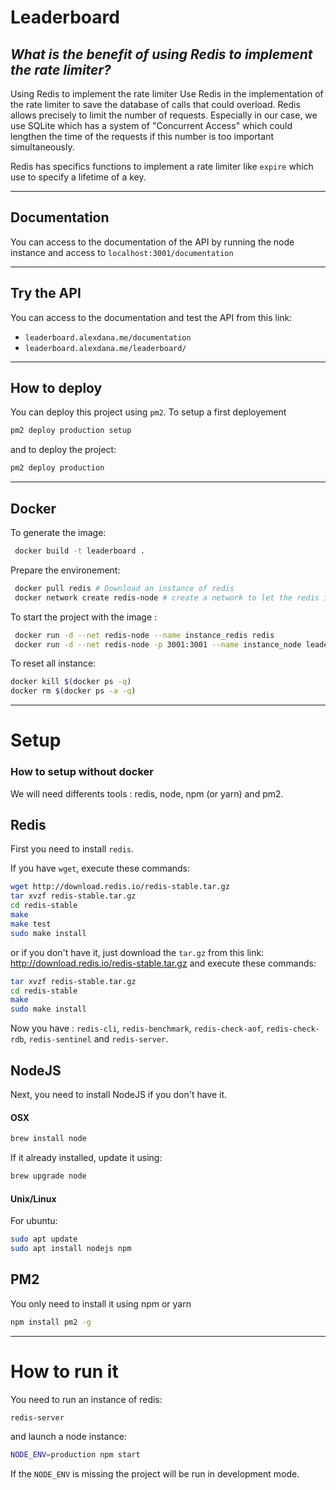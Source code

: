 # Leaderboard

## _What is the benefit of using Redis to implement the rate limiter?_

Using Redis to implement the rate limiter 
Use Redis in the implementation of the rate limiter to save the database of calls that could overload. 
Redis allows precisely to limit the number of requests.
Especially in our case, we use SQLite which has a system of "Concurrent Access" which could lengthen the time of the requests if this number is too important simultaneously.

Redis has specifics functions to implement a rate limiter like `expire` which use to specify a lifetime of a key.

---

## Documentation

You can access to the documentation of the API by running the node instance and access to `localhost:3001/documentation` 

---

## Try the API

You can access to the documentation and test the API from this link:
 - `leaderboard.alexdana.me/documentation` 
 - `leaderboard.alexdana.me/leaderboard/` 

---

## How to deploy

You can deploy this project using `pm2`.
To setup a first deployement
```bash
pm2 deploy production setup
```

and to deploy the project:
```bash
pm2 deploy production
```

---

## Docker
 To generate the image:
 ```bash
  docker build -t leaderboard .
```

Prepare the environement:
```bash
 docker pull redis # Download an instance of redis
 docker network create redis-node # create a network to let the redis instance and our instance (node) communicate
```

To start the project with the image :
```bash
 docker run -d --net redis-node --name instance_redis redis
 docker run -d --net redis-node -p 3001:3001 --name instance_node leaderboard
 ```

To reset all instance:
```bash
docker kill $(docker ps -q)
docker rm $(docker ps -a -q)
```

---

# Setup

### How to setup without docker

We will need differents tools : redis, node, npm (or yarn) and pm2.

## Redis

First you need to install `redis`.

If you have `wget`, execute these commands:
```bash
wget http://download.redis.io/redis-stable.tar.gz
tar xvzf redis-stable.tar.gz
cd redis-stable
make
make test
sudo make install
```

or if you don't have it, just download the `tar.gz` from this link: http://download.redis.io/redis-stable.tar.gz
and execute these commands:

```bash
tar xvzf redis-stable.tar.gz
cd redis-stable
make
sudo make install
```

Now you have : `redis-cli`, `redis-benchmark`, `redis-check-aof`, `redis-check-rdb`, `redis-sentinel` and `redis-server`.


## NodeJS

Next, you need to install NodeJS if you don't have it.

#### OSX
```bash
brew install node
```
If it already installed, update it using:
```bash
brew upgrade node
```

#### Unix/Linux
For ubuntu:
```bash
sudo apt update
sudo apt install nodejs npm
```

## PM2
You only need to install it using npm or yarn
```bash
npm install pm2 -g
```

---

# How to run it

You need to run an instance of redis:
```bash
redis-server
```

and launch a node instance:
```bash
NODE_ENV=production npm start
```
If the `NODE_ENV` is missing the project will be run in development mode.
